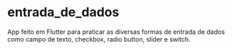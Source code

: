# entrada_de_dados

App feito em Flutter para praticar as diversas formas de entrada de dados como campo de texto, checkbox, radio button, slider e switch.
